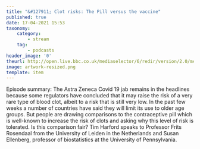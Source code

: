 ```yaml
---
title: "&#127911; Clot risks: The Pill versus the vaccine"
published: true
date: 17-04-2021 15:53
taxonomy:
    category:
        - stream
    tag:
        - podcasts
header_image: '0'
theurl: http://open.live.bbc.co.uk/mediaselector/6/redir/version/2.0/mediaset/audio-nondrm-download/proto/http/vpid/p09d7hx6.mp3
image: artwork-resized.png
template: item
--- 
```

Episode summary: The Astra Zeneca Covid 19 jab remains in the headlines because some regulators have concluded that it may raise the risk of a very rare type of blood clot, albeit to a risk that is still very low. In the past few weeks a number of countries have said they will limit its use to older age groups. But people are drawing comparisons to the contraceptive pill which is well-known to increase the risk of clots and asking why this level of risk is tolerated. Is this comparison fair? Tim Harford speaks to Professor Frits Rosendaal from the University of Leiden in the Netherlands and Susan Ellenberg, professor of biostatistics at the University of Pennsylvania.
